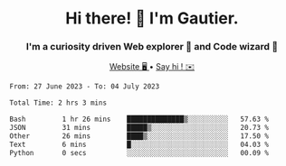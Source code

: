 <h1 align="center">Hi there! 👋 I'm Gautier.</h1>
<h3 align="center">I'm a curiosity driven Web explorer 🚀 and Code wizard 🧙</h3>

<p align="center">
  <a href="http://xisabla.pro">Website 🖥️ </a> •
  <a href="mailto:xisabla.dev@gmail.com">Say hi ! ✉️</a>
</p>

<!--START_SECTION:waka-->

```txt
From: 27 June 2023 - To: 04 July 2023

Total Time: 2 hrs 3 mins

Bash         1 hr 26 mins    ██████████████▒░░░░░░░░░░   57.63 %
JSON         31 mins         █████▒░░░░░░░░░░░░░░░░░░░   20.73 %
Other        26 mins         ████▒░░░░░░░░░░░░░░░░░░░░   17.50 %
Text         6 mins          █░░░░░░░░░░░░░░░░░░░░░░░░   04.03 %
Python       0 secs          ░░░░░░░░░░░░░░░░░░░░░░░░░   00.09 %
```

<!--END_SECTION:waka-->
